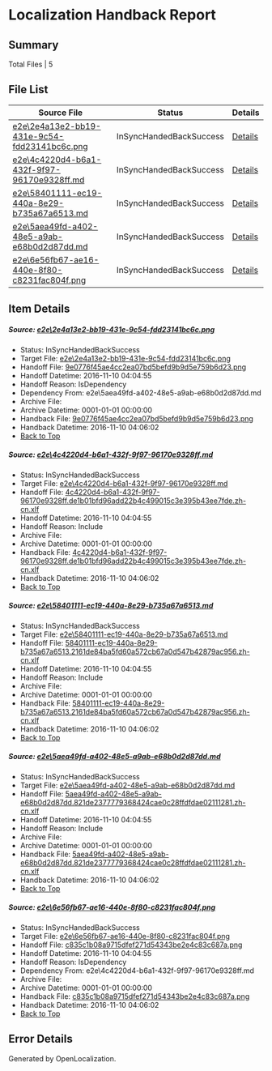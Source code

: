 # <a name='report-top'></a> Localization Handback Report

## Summary
 Total Files | 5

## File List
 Source File | Status | Details 
 ----------- | ------ | ------- 
 [e2e\2e4a13e2-bb19-431e-9c54-fdd23141bc6c.png](https://github.com/OpenLocalizationTestOrg/ol-test0/blob/36a9de081c03d2281d626dc607a1a4d47352cd05/e2e/2e4a13e2-bb19-431e-9c54-fdd23141bc6c.png) | InSyncHandedBackSuccess | [Details](#9e0776f45ae4cc2ea07bd5befd9b9d5e759b6d231)
 [e2e\4c4220d4-b6a1-432f-9f97-96170e9328ff.md](https://github.com/OpenLocalizationTestOrg/ol-test0/blob/36a9de081c03d2281d626dc607a1a4d47352cd05/e2e/4c4220d4-b6a1-432f-9f97-96170e9328ff.md) | InSyncHandedBackSuccess | [Details](#df923ccd5f7f3a9cc9b9de009f50f2ed26a9e1e92)
 [e2e\58401111-ec19-440a-8e29-b735a67a6513.md](https://github.com/OpenLocalizationTestOrg/ol-test0/blob/36a9de081c03d2281d626dc607a1a4d47352cd05/e2e/58401111-ec19-440a-8e29-b735a67a6513.md) | InSyncHandedBackSuccess | [Details](#4cfd11a2aee39c5c6dce912483bd840f8f8ab9d53)
 [e2e\5aea49fd-a402-48e5-a9ab-e68b0d2d87dd.md](https://github.com/OpenLocalizationTestOrg/ol-test0/blob/36a9de081c03d2281d626dc607a1a4d47352cd05/e2e/5aea49fd-a402-48e5-a9ab-e68b0d2d87dd.md) | InSyncHandedBackSuccess | [Details](#dd50823e2cc49c5ec999ce9a2f7a4cdb1e07f62d4)
 [e2e\6e56fb67-ae16-440e-8f80-c8231fac804f.png](https://github.com/OpenLocalizationTestOrg/ol-test0/blob/36a9de081c03d2281d626dc607a1a4d47352cd05/e2e/6e56fb67-ae16-440e-8f80-c8231fac804f.png) | InSyncHandedBackSuccess | [Details](#c835c1b08a9715dfef271d54343be2e4c83c687a5)

## Item Details
##### <a name='9e0776f45ae4cc2ea07bd5befd9b9d5e759b6d231'></a> Source: [e2e\2e4a13e2-bb19-431e-9c54-fdd23141bc6c.png](https://github.com/OpenLocalizationTestOrg/ol-test0/blob/36a9de081c03d2281d626dc607a1a4d47352cd05/e2e/2e4a13e2-bb19-431e-9c54-fdd23141bc6c.png)
* Status: InSyncHandedBackSuccess
* Target File: [e2e\2e4a13e2-bb19-431e-9c54-fdd23141bc6c.png](https://github.com/OpenLocalizationTestOrg/ol-test0-zhcn/blob/66b8781b86d7c8c933fd4f1e87ba831baecb808b/e2e/2e4a13e2-bb19-431e-9c54-fdd23141bc6c.png)
* Handoff File: [9e0776f45ae4cc2ea07bd5befd9b9d5e759b6d23.png](https://github.com/OpenLocalizationTestOrg/ol-test0-handoff/blob/b4d556263f561f9345b20ac06765a4ddb1eb0390/ol-handoff/OpenLocalizationTestOrg/ol-test0-zhcn/yufeih/ht/9e0776f45ae4cc2ea07bd5befd9b9d5e759b6d23.png)
* Handoff Datetime: 2016-11-10 04:04:55
* Handoff Reason: IsDependency
* Dependency From: e2e\5aea49fd-a402-48e5-a9ab-e68b0d2d87dd.md
* Archive File: 
* Archive Datetime: 0001-01-01 00:00:00
* Handback File: [9e0776f45ae4cc2ea07bd5befd9b9d5e759b6d23.png](https://github.com/OpenLocalizationTestOrg/ol-test0-handback/blob/f64aa563e9770858044b92d090863d1d04c987c9/ol-handback/OpenLocalizationTestOrg/ol-test0-zhcn/yufeih/ht/9e0776f45ae4cc2ea07bd5befd9b9d5e759b6d23.png)
* Handback Datetime: 2016-11-10 04:06:02
* [Back to Top](#report-top)

##### <a name='df923ccd5f7f3a9cc9b9de009f50f2ed26a9e1e92'></a> Source: [e2e\4c4220d4-b6a1-432f-9f97-96170e9328ff.md](https://github.com/OpenLocalizationTestOrg/ol-test0/blob/36a9de081c03d2281d626dc607a1a4d47352cd05/e2e/4c4220d4-b6a1-432f-9f97-96170e9328ff.md)
* Status: InSyncHandedBackSuccess
* Target File: [e2e\4c4220d4-b6a1-432f-9f97-96170e9328ff.md](https://github.com/OpenLocalizationTestOrg/ol-test0-zhcn/blob/66b8781b86d7c8c933fd4f1e87ba831baecb808b/e2e/4c4220d4-b6a1-432f-9f97-96170e9328ff.md)
* Handoff File: [4c4220d4-b6a1-432f-9f97-96170e9328ff.de1b01bfd96add22b4c499015c3e395b43ee7fde.zh-cn.xlf](https://github.com/OpenLocalizationTestOrg/ol-test0-handoff/blob/b4d556263f561f9345b20ac06765a4ddb1eb0390/ol-handoff/OpenLocalizationTestOrg/ol-test0-zhcn/yufeih/ht/4c4220d4-b6a1-432f-9f97-96170e9328ff.de1b01bfd96add22b4c499015c3e395b43ee7fde.zh-cn.xlf)
* Handoff Datetime: 2016-11-10 04:04:55
* Handoff Reason: Include
* Archive File: 
* Archive Datetime: 0001-01-01 00:00:00
* Handback File: [4c4220d4-b6a1-432f-9f97-96170e9328ff.de1b01bfd96add22b4c499015c3e395b43ee7fde.zh-cn.xlf](https://github.com/OpenLocalizationTestOrg/ol-test0-handback/blob/f64aa563e9770858044b92d090863d1d04c987c9/ol-handback/OpenLocalizationTestOrg/ol-test0-zhcn/yufeih/ht/4c4220d4-b6a1-432f-9f97-96170e9328ff.de1b01bfd96add22b4c499015c3e395b43ee7fde.zh-cn.xlf)
* Handback Datetime: 2016-11-10 04:06:02
* [Back to Top](#report-top)

##### <a name='4cfd11a2aee39c5c6dce912483bd840f8f8ab9d53'></a> Source: [e2e\58401111-ec19-440a-8e29-b735a67a6513.md](https://github.com/OpenLocalizationTestOrg/ol-test0/blob/36a9de081c03d2281d626dc607a1a4d47352cd05/e2e/58401111-ec19-440a-8e29-b735a67a6513.md)
* Status: InSyncHandedBackSuccess
* Target File: [e2e\58401111-ec19-440a-8e29-b735a67a6513.md](https://github.com/OpenLocalizationTestOrg/ol-test0-zhcn/blob/66b8781b86d7c8c933fd4f1e87ba831baecb808b/e2e/58401111-ec19-440a-8e29-b735a67a6513.md)
* Handoff File: [58401111-ec19-440a-8e29-b735a67a6513.2161de84ba5fd60a572cb67a0d547b42879ac956.zh-cn.xlf](https://github.com/OpenLocalizationTestOrg/ol-test0-handoff/blob/b4d556263f561f9345b20ac06765a4ddb1eb0390/ol-handoff/OpenLocalizationTestOrg/ol-test0-zhcn/yufeih/ht/58401111-ec19-440a-8e29-b735a67a6513.2161de84ba5fd60a572cb67a0d547b42879ac956.zh-cn.xlf)
* Handoff Datetime: 2016-11-10 04:04:55
* Handoff Reason: Include
* Archive File: 
* Archive Datetime: 0001-01-01 00:00:00
* Handback File: [58401111-ec19-440a-8e29-b735a67a6513.2161de84ba5fd60a572cb67a0d547b42879ac956.zh-cn.xlf](https://github.com/OpenLocalizationTestOrg/ol-test0-handback/blob/f64aa563e9770858044b92d090863d1d04c987c9/ol-handback/OpenLocalizationTestOrg/ol-test0-zhcn/yufeih/ht/58401111-ec19-440a-8e29-b735a67a6513.2161de84ba5fd60a572cb67a0d547b42879ac956.zh-cn.xlf)
* Handback Datetime: 2016-11-10 04:06:02
* [Back to Top](#report-top)

##### <a name='dd50823e2cc49c5ec999ce9a2f7a4cdb1e07f62d4'></a> Source: [e2e\5aea49fd-a402-48e5-a9ab-e68b0d2d87dd.md](https://github.com/OpenLocalizationTestOrg/ol-test0/blob/36a9de081c03d2281d626dc607a1a4d47352cd05/e2e/5aea49fd-a402-48e5-a9ab-e68b0d2d87dd.md)
* Status: InSyncHandedBackSuccess
* Target File: [e2e\5aea49fd-a402-48e5-a9ab-e68b0d2d87dd.md](https://github.com/OpenLocalizationTestOrg/ol-test0-zhcn/blob/66b8781b86d7c8c933fd4f1e87ba831baecb808b/e2e/5aea49fd-a402-48e5-a9ab-e68b0d2d87dd.md)
* Handoff File: [5aea49fd-a402-48e5-a9ab-e68b0d2d87dd.821de2377779368424cae0c28ffdfdae02111281.zh-cn.xlf](https://github.com/OpenLocalizationTestOrg/ol-test0-handoff/blob/b4d556263f561f9345b20ac06765a4ddb1eb0390/ol-handoff/OpenLocalizationTestOrg/ol-test0-zhcn/yufeih/ht/5aea49fd-a402-48e5-a9ab-e68b0d2d87dd.821de2377779368424cae0c28ffdfdae02111281.zh-cn.xlf)
* Handoff Datetime: 2016-11-10 04:04:55
* Handoff Reason: Include
* Archive File: 
* Archive Datetime: 0001-01-01 00:00:00
* Handback File: [5aea49fd-a402-48e5-a9ab-e68b0d2d87dd.821de2377779368424cae0c28ffdfdae02111281.zh-cn.xlf](https://github.com/OpenLocalizationTestOrg/ol-test0-handback/blob/f64aa563e9770858044b92d090863d1d04c987c9/ol-handback/OpenLocalizationTestOrg/ol-test0-zhcn/yufeih/ht/5aea49fd-a402-48e5-a9ab-e68b0d2d87dd.821de2377779368424cae0c28ffdfdae02111281.zh-cn.xlf)
* Handback Datetime: 2016-11-10 04:06:02
* [Back to Top](#report-top)

##### <a name='c835c1b08a9715dfef271d54343be2e4c83c687a5'></a> Source: [e2e\6e56fb67-ae16-440e-8f80-c8231fac804f.png](https://github.com/OpenLocalizationTestOrg/ol-test0/blob/36a9de081c03d2281d626dc607a1a4d47352cd05/e2e/6e56fb67-ae16-440e-8f80-c8231fac804f.png)
* Status: InSyncHandedBackSuccess
* Target File: [e2e\6e56fb67-ae16-440e-8f80-c8231fac804f.png](https://github.com/OpenLocalizationTestOrg/ol-test0-zhcn/blob/66b8781b86d7c8c933fd4f1e87ba831baecb808b/e2e/6e56fb67-ae16-440e-8f80-c8231fac804f.png)
* Handoff File: [c835c1b08a9715dfef271d54343be2e4c83c687a.png](https://github.com/OpenLocalizationTestOrg/ol-test0-handoff/blob/b4d556263f561f9345b20ac06765a4ddb1eb0390/ol-handoff/OpenLocalizationTestOrg/ol-test0-zhcn/yufeih/ht/c835c1b08a9715dfef271d54343be2e4c83c687a.png)
* Handoff Datetime: 2016-11-10 04:04:55
* Handoff Reason: IsDependency
* Dependency From: e2e\4c4220d4-b6a1-432f-9f97-96170e9328ff.md
* Archive File: 
* Archive Datetime: 0001-01-01 00:00:00
* Handback File: [c835c1b08a9715dfef271d54343be2e4c83c687a.png](https://github.com/OpenLocalizationTestOrg/ol-test0-handback/blob/f64aa563e9770858044b92d090863d1d04c987c9/ol-handback/OpenLocalizationTestOrg/ol-test0-zhcn/yufeih/ht/c835c1b08a9715dfef271d54343be2e4c83c687a.png)
* Handback Datetime: 2016-11-10 04:06:02
* [Back to Top](#report-top)


## Error Details

Generated by OpenLocalization.
